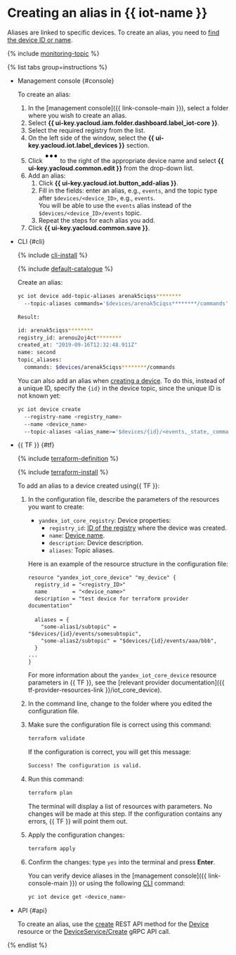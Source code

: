 # Creating an alias in {{ iot-name }}

Aliases are linked to specific devices. To create an alias, you need to [find the device ID or name](../device-list.md).

{% include [monitoring-topic](../../../../_includes/iot-core/monitoring-topic.md) %}

{% list tabs group=instructions %}

- Management console {#console}

   To create an alias:

   1. In the [management console]({{ link-console-main }}), select a folder where you wish to create an alias.
   1. Select **{{ ui-key.yacloud.iam.folder.dashboard.label_iot-core }}**.
   1. Select the required registry from the list.
   1. On the left side of the window, select the **{{ ui-key.yacloud.iot.label_devices }}** section.
   1. Click ![image](../../../../_assets/console-icons/ellipsis.svg) to the right of the appropriate device name and select **{{ ui-key.yacloud.common.edit }}** from the drop-down list.
   1. Add an alias:
      1. Click **{{ ui-key.yacloud.iot.button_add-alias }}**.
      1. Fill in the fields: enter an alias, e.g., `events`, and the topic type after `$devices/<device_ID>`, e.g., `events`.<br/>You will be able to use the `events` alias instead of the `$devices/<device_ID>/events` topic.
      1. Repeat the steps for each alias you add.
   1. Click **{{ ui-key.yacloud.common.save }}**.

- CLI {#cli}
    
    {% include [cli-install](../../../../_includes/cli-install.md) %}
    
    {% include [default-catalogue](../../../../_includes/default-catalogue.md) %}
    
    Create an alias: 
    
    ```bash
    yc iot device add-topic-aliases arenak5ciqss********
      --topic-aliases commands='$devices/arenak5ciqss********/commands'
    ```

	  Result:
	  
    ```bash
    id: arenak5ciqss********
    registry_id: arenou2oj4ct********
    created_at: "2019-09-16T12:32:48.911Z"
    name: second
    topic_aliases:
      commands: $devices/arenak5ciqss********/commands
    ``` 

    You can also add an alias when [creating a device](../device-create.md). To do this, instead of a unique ID, specify the `{id}` in the device topic, since the unique ID is not known yet:
    
    ```bash
    yc iot device create
      --registry-name <registry_name>
      --name <device_name>
      --topic-aliases <alias_name>='$devices/{id}/<events,_state,_commands_or_config>'
    ```

- {{ TF }} {#tf}

  {% include [terraform-definition](../../../../_tutorials/_tutorials_includes/terraform-definition.md) %}

  {% include [terraform-install](../../../../_includes/terraform-install.md) %}

  To add an alias to a device created using{{ TF }}:

  1. In the configuration file, describe the parameters of the resources you want to create:

     * `yandex_iot_core_registry`: Device properties:
       * `registry_id`: [ID of the registry](../../registry/registry-list.md#registry-list) where the device was created.
       * `name`: [Device name](../device-list.md#device-list).
       * `description`: Device description.
       * `aliases`: Topic aliases.

      Here is an example of the resource structure in the configuration file:

      ```hcl
      resource "yandex_iot_core_device" "my_device" {
        registry_id = "<registry_ID>"
        name        = "<device_name>"
        description = "test device for terraform provider documentation"

        aliases = {
          "some-alias1/subtopic" = "$devices/{id}/events/somesubtopic",
          "some-alias2/subtopic" = "$devices/{id}/events/aaa/bbb",
        }
      ...
      }
      ```

      For more information about the `yandex_iot_core_device` resource parameters in {{ TF }}, see the [relevant provider documentation]({{ tf-provider-resources-link }}/iot_core_device).
  1. In the command line, change to the folder where you edited the configuration file.
  1. Make sure the configuration file is correct using this command:

      ```bash
      terraform validate
      ```

      If the configuration is correct, you will get this message:
     
      ```bash
      Success! The configuration is valid.
      ```

  1. Run this command:

      ```bash
      terraform plan
      ```

      The terminal will display a list of resources with parameters. No changes will be made at this step. If the configuration contains any errors, {{ TF }} will point them out.
  1. Apply the configuration changes:

      ```bash
      terraform apply
      ```

  1. Confirm the changes: type `yes` into the terminal and press **Enter**.

      You can verify device aliases in the [management console]({{ link-console-main }}) or using the following [CLI](../../../../cli/quickstart.md) command:

      ```bash
      yc iot device get <device_name>
      ```

- API {#api}

  To create an alias, use the [create](../../../api-ref/Device/create.md) REST API method for the [Device](../../../api-ref/Device/index.md) resource or the [DeviceService/Create](../../../api-ref/grpc/Device/create.md) gRPC API call.

{% endlist %}